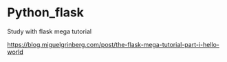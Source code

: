 # Python_flask

Study with flask mega tutorial

https://blog.miguelgrinberg.com/post/the-flask-mega-tutorial-part-i-hello-world


